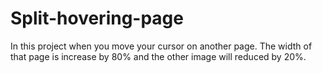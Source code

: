 # Split-hovering-page
In this project when you move your cursor on another page.
The width of that page is increase by 80% and the other image will reduced by 20%.
